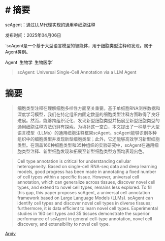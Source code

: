 # # 摘要  
scAgent：通过LLM代理实现的通用单细胞注释

发布时间：2025年04月06日

`scAgent是一个基于大型语言模型的智能体，用于细胞类型注释和发现，属于Agent类别。

Agent` `生物学` `生物医学`

> scAgent: Universal Single-Cell Annotation via a LLM Agent

# 摘要

> 细胞类型注释在理解细胞多样性方面至关重要。基于单细胞RNA测序数据和深度学习模型，我们在特定组织内固定数量的细胞类型注释方面取得了良好进展。然而，能够跨组织泛化、发现新型细胞类型并拓展至新型细胞类型的通用细胞注释方法仍鲜有探索。为填补这一空白，本文提出了一种基于大型语言模型（LLMs）的通用细胞注释框架scAgent。scAgent能够识别多种组织中的细胞类型并发现新型细胞类型；此外，它还能够高效学习新型细胞类型。在涵盖160种细胞类型和35种组织的实验研究中，scAgent在通用细胞类型注释、新型细胞发现和拓展至新型细胞类型方面均表现出色。

> Cell type annotation is critical for understanding cellular heterogeneity. Based on single-cell RNA-seq data and deep learning models, good progress has been made in annotating a fixed number of cell types within a specific tissue. However, universal cell annotation, which can generalize across tissues, discover novel cell types, and extend to novel cell types, remains less explored. To fill this gap, this paper proposes scAgent, a universal cell annotation framework based on Large Language Models (LLMs). scAgent can identify cell types and discover novel cell types in diverse tissues; furthermore, it is data efficient to learn novel cell types. Experimental studies in 160 cell types and 35 tissues demonstrate the superior performance of scAgent in general cell-type annotation, novel cell discovery, and extensibility to novel cell type.

[Arxiv](https://arxiv.org/abs/2504.04698)